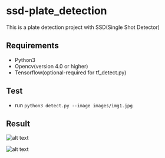 # ssd-plate_detection
This is a plate detection project with SSD(Single Shot Detector)

## Requirements
- Python3
- Opencv(version 4.0 or higher)
- Tensorflow(optional-required for tf_detect.py)

## Test
- run `python3 detect.py --image images/img1.jpg`

## Result

![alt text](https://github.com/gkslsahin/ssd-plate_detection/blob/master/output/1.jpg)

![alt text](https://github.com/gkslsahin/ssd-plate_detection/blob/master/output/2.jpg)


